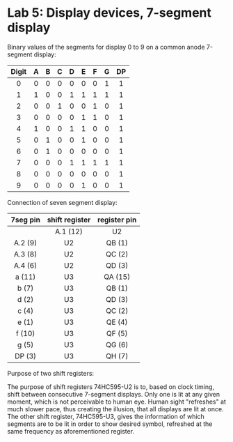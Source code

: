 # Lab 5: Display devices, 7-segment display

Binary values of the segments for display 0 to 9 on a common anode 7-segment display:

   | **Digit** | **A** | **B** | **C** | **D** | **E** | **F** | **G** | **DP** |
   | :-: | :-: | :-: | :-: | :-: | :-: | :-: | :-: | :-: |
   | 0 | 0 | 0 | 0 | 0 | 0 | 0 | 1 | 1 |
   | 1 | 1 | 0 | 0 |  1 | 1  |  1 | 1  | 1 |
   | 2 | 0  | 0  | 1  | 0  | 0  |  1 |  0 | 1 |
   | 3 | 0 | 0 | 0 | 0 | 1 | 1 | 0 | 1 |
   | 4 | 1  | 0  |  0 | 1  |  1 |  0 | 0  | 1 |
   | 5 |  0 |  1 |  0 | 0  | 1  | 0  |  0 | 1 |
   | 6 |  0 |  1 |  0 |  0 | 0  | 0  |  0| 1 |
   | 7 |  0 |  0 |  0 | 1  | 1 | 1  |  1 | 1 |
   | 8 | 0  | 0  |  0 | 0  |  0 | 0  | 0 | 1 |
   | 9 |  0 |  0 |  0 |  0 | 1  | 0 | 0  | 1 |
   
Connection of seven segment display:


| **7seg pin** | **shift register** | **register pin** |
| :-: | :-: | :-: |
	| A.1 (12) | U2 | QA (15) |
| A.2 (9)  | U2 | QB (1)  |
| A.3 (8)  | U2 | QC (2)  |
| A.4 (6)  | U2 | QD (3)  |
|  a (11)  | U3 | QA (15) |
|  b (7)   | U3 | QB (1)  |
|  d (2)   | U3 | QD (3)  |
|  c (4)   | U3 | QC (2)  |
|  e (1)   | U3 | QE (4)  |
|  f (10)  | U3 | QF (5)  |
|  g (5)   | U3 | QG (6)  |
| DP (3)   | U3 | QH (7)  |

	
Purpose of two shift registers:
	
The purpose of shift registers 74HC595-U2 is to, based on clock timing, shift between consecutive 7-segment displays. Only one is lit at any  given moment, which is not perceivable to human eye. Human sight "refreshes" at much 
slower pace, thus creating the illusion, that all displays are lit at once. The other shift register, 74HC595-U3, gives the information of which segments are to be lit in order to
show desired symbol, refreshed at the same frequency as aforementioned register.
